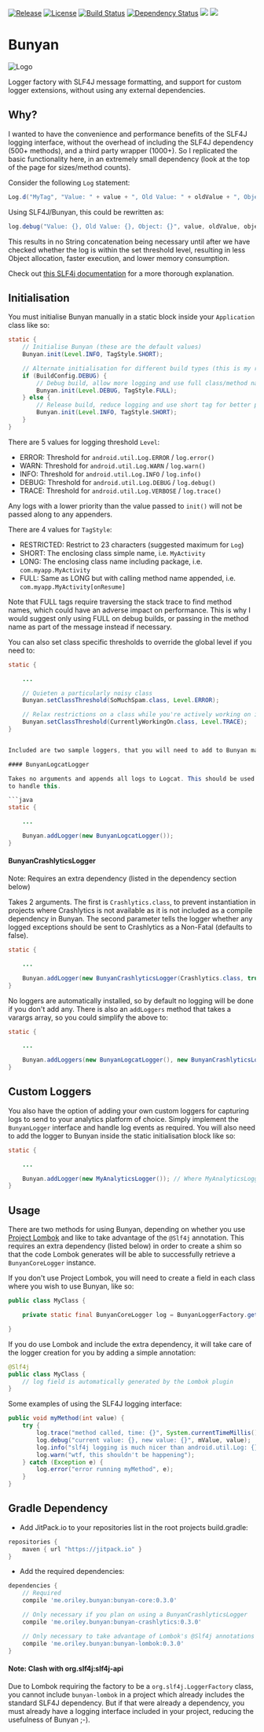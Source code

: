 [![Release](https://jitpack.io/v/com.github.oriley-me/bunyan.svg)](https://jitpack.io/#com.github.oriley-me/bunyan) [![License](https://img.shields.io/badge/license-Apache%202.0-blue.svg)](http://www.apache.org/licenses/LICENSE-2.0) [![Build Status](https://travis-ci.org/oriley-me/bunyan.svg?branch=master)](https://travis-ci.org/oriley-me/bunyan) [![Dependency Status](https://www.versioneye.com/user/projects/571b91d2fcd19a00415b267b/badge.svg?style=flat)](https://www.versioneye.com/user/projects/571b91d2fcd19a00415b267b)
<a href="http://www.methodscount.com/?lib=me.oriley.bunyan%3Abunyan-core%3A0.3.0"><img src="https://img.shields.io/badge/bunyan_core-methods: 133 | deps: 20 | size: 13 KB-f44336.svg"></img></a> <a href="http://www.methodscount.com/?lib=me.oriley.bunyan%3Abunyan-lombok%3A0.3.0"><img src="https://img.shields.io/badge/bunyan_lombok-methods: 11 | deps: 153 | size: 3 KB-f44336.svg"></img></a>

# Bunyan
![Logo](artwork/icon.png)

Logger factory with SLF4J message formatting, and support for custom logger extensions, without using any external
dependencies.

## Why?

I wanted to have the convenience and performance benefits of the SLF4J logging interface, without the overhead of
including the SLF4J dependency (500+ methods), and a third party wrapper (1000+). So I replicated the basic
functionality here, in an extremely small dependency (look at the top of the page for sizes/method counts).

Consider the following `Log` statement:

```java
Log.d("MyTag", "Value: " + value + ", Old Value: " + oldValue + ", Object: " + object.toString());
```

Using SLF4J/Bunyan, this could be rewritten as:
```java
log.debug("Value: {}, Old Value: {}, Object: {}", value, oldValue, object);
```

This results in no String concatenation being necessary until after we have checked whether the log is within the set
threshold level, resulting in less Object allocation, faster execution, and lower memory consumption.

Check out [this SLF4j documentation](http://www.slf4j.org/faq.html#logging_performance) for a more thorough explanation.

## Initialisation

You must initialise Bunyan manually in a static block inside your `Application` class like so:

```java
static {
    // Initialise Bunyan (these are the default values)
    Bunyan.init(Level.INFO, TagStyle.SHORT);

    // Alternate initialisation for different build types (this is my recommended configuration)
    if (BuildConfig.DEBUG) {
        // Debug build, allow more logging and use full class/method name in tag
        Bunyan.init(Level.DEBUG, TagStyle.FULL);
    } else {
        // Release build, reduce logging and use short tag for better performance
        Bunyan.init(Level.INFO, TagStyle.SHORT);
    }
}
```

There are 5 values for logging threshold `Level`:

 * ERROR:  Threshold for `android.util.Log.ERROR` / `log.error()`
 * WARN:   Threshold for `android.util.Log.WARN` / `log.warn()`
 * INFO:   Threshold for `android.util.Log.INFO` / `log.info()`
 * DEBUG:  Threshold for `android.util.Log.DEBUG` / `log.debug()`
 * TRACE:  Threshold for `android.util.Log.VERBOSE` / `log.trace()`

Any logs with a lower priority than the value passed to `init()` will not be passed along to any appenders.

There are 4 values for `TagStyle`:

 * RESTRICTED:  Restrict to 23 characters (suggested maximum for `Log`)
 * SHORT:       The enclosing class simple name, i.e. `MyActivity`
 * LONG:        The enclosing class name including package, i.e. `com.myapp.MyActivity`
 * FULL:        Same as LONG but with calling method name appended, i.e. `com.myapp.MyActivity[onResume]`

 Note that FULL tags require traversing the stack trace to find method names, which could have an adverse impact on
 performance. This is why I would suggest only using FULL on debug builds, or passing in the method name as part of
 the message instead if necessary.

You can also set class specific thresholds to override the global level if you need to:

```java
static {

    ...

    // Quieten a particularly noisy class
    Bunyan.setClassThreshold(SoMuchSpam.class, Level.ERROR);

    // Relax restrictions on a class while you're actively working on it
    Bunyan.setClassThreshold(CurrentlyWorkingOn.class, Level.TRACE);
}


Included are two sample loggers, that you will need to add to Bunyan manually inside the static initialisation block.

#### BunyanLogcatLogger

Takes no arguments and appends all logs to Logcat. This should be used unless you have implemented your own logger
to handle this.

```java
static {

    ...

    Bunyan.addLogger(new BunyanLogcatLogger());
}
```

#### BunyanCrashlyticsLogger

Note: Requires an extra dependency (listed in the dependency section below)

Takes 2 arguments. The first is `Crashlytics.class`, to prevent instantiation in projects where Crashlytics is not
available as it is not included as a compile dependency in Bunyan. The second parameter tells the logger whether any
logged exceptions should be sent to Crashlytics as a Non-Fatal (defaults to false).

```java
static {

    ...

    Bunyan.addLogger(new BunyanCrashlyticsLogger(Crashlytics.class, true));
}
```

No loggers are automatically installed, so by default no logging will be done if you don't add any. There is also an
`addLoggers` method that takes a varargs array, so you could simplify the above to:

```java
static {

    ...

    Bunyan.addLoggers(new BunyanLogcatLogger(), new BunyanCrashlyticsLogger(Crashlytics.class, true));
}
```

## Custom Loggers

You also have the option of adding your own custom loggers for capturing logs to send to your analytics platform of
choice. Simply implement the `BunyanLogger` interface and handle log events as required. You will also need to add
the logger to Bunyan inside the static initialisation block like so:

```java
static {

    ...

    Bunyan.addLogger(new MyAnalyticsLogger()); // Where MyAnalyticsLogger is your custom class
}
```

## Usage

There are two methods for using Bunyan, depending on whether you use [Project Lombok](https://projectlombok.org/) and like
to take advantage of the `@Slf4j` annotation. This requires an extra dependency (listed below) in order to create a shim
so that the code Lombok generates will be able to successfully retrieve a `BunyanCoreLogger` instance.

If you don't use Project Lombok, you will need to create a field in each class where you wish to use Bunyan, like so:

```java
public class MyClass {

    private static final BunyanCoreLogger log = BunyanLoggerFactory.getLogger(MyClass.class);

}
```

If you do use Lombok and include the extra dependency, it will take care of the logger creation for you
by adding a simple annotation:

```java
@Slf4j
public class MyClass {
    // log field is automatically generated by the Lombok plugin
}
```

Some examples of using the SLF4J logging interface:

```java
public void myMethod(int value) {
    try {
        log.trace("method called, time: {}", System.currentTimeMillis());
        log.debug("current value: {}, new value: {}", mValue, value);
        log.info("slf4j logging is much nicer than android.util.Log: {}, how much?: {}", true, Integer.MAX_VALUE);
        log.warn("wtf, this shouldn't be happening");
    } catch (Exception e) {
        log.error("error running myMethod", e);
    }
}
```

## Gradle Dependency

 * Add JitPack.io to your repositories list in the root projects build.gradle:

```gradle
repositories {
    maven { url "https://jitpack.io" }
}
```

 * Add the required dependencies:

```gradle
dependencies {
    // Required
    compile 'me.oriley.bunyan:bunyan-core:0.3.0'

    // Only necessary if you plan on using a BunyanCrashlyticsLogger
    compile 'me.oriley.bunyan:bunyan-crashlytics:0.3.0'

    // Only necessary to take advantage of Lombok's @Slf4j annotations
    compile 'me.oriley.bunyan:bunyan-lombok:0.3.0'
}
```

#### Note: Clash with org.slf4j:slf4j-api

Due to Lombok requiring the factory to be a `org.slf4j.LoggerFactory` class, you cannot include `bunyan-lombok` in a
project which already includes the standard SLF4J dependency. But if that were already a dependency, you must already
have a logging interface included in your project, reducing the usefulness of Bunyan ;-).
